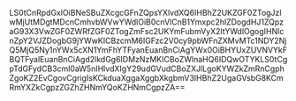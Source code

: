 LS0tCnRpdGxlOiBNeSBuZXcgcGFnZQpsYXlvdXQ6IHBhZ2UKZGF0ZTogJzIwMjUtMDgtMDcnCmhvbWVwYWdlOiB0cnVlCnB1Ymxpc2hlZDogdHJ1ZQpzaG93X3VwZGF0ZWRfZGF0ZTogZmFsc2UKYmFubmVyX2ltYWdlOgogIHNlcnZpY2VJZDogbG9jYWwKICBzcmM6IGFzc2V0cy9pbWFnZXMvMTc1NDY2NjQ5MjQ5Ny1nYWx5cXN1YmFhYTFyanEuanBnCiAgYWx0OiBHYUxZUVNVYkFBQTFyalEuanBnCiAgd2lkdGg6IDMzNzMKICBoZWlnaHQ6IDQwOTYKLS0tCgpTdGFydCB3cml0aW5nIHlvdXIgY29udGVudCBoZXJlLgoKYWZkZmRnCgphZgoKZ2EvCgovCgrigIsKCkduaXggaXggbXkgbmV3IHBhZ2UgaGVsbG8KCmRmYXZkCgpzZGZhZHNmYQoKZHNmCgpzZA==